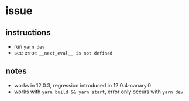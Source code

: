 # issue

## instructions

- run `yarn dev`
- see error: `__next_eval__ is not defined`

## notes

- works in 12.0.3, regression introduced in 12.0.4-canary.0
- works with `yarn build && yarn start`, error only occurs with `yarn dev`
